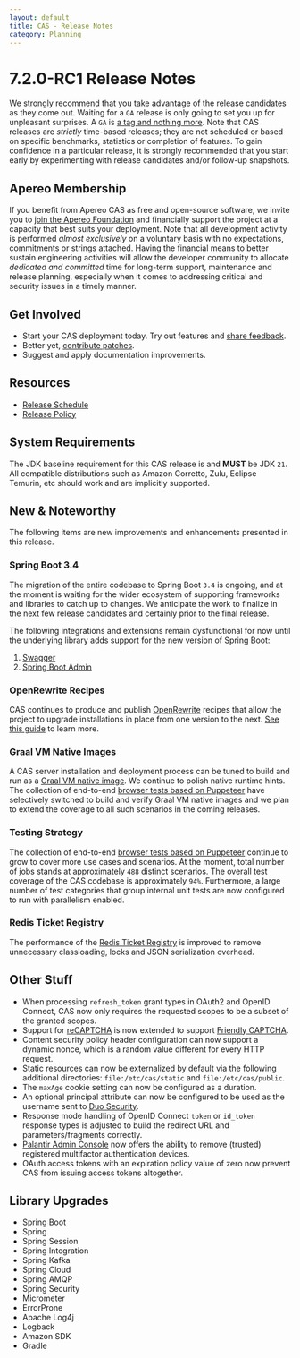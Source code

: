 ```yaml
---
layout: default
title: CAS - Release Notes
category: Planning
---
```


# 7.2.0-RC1 Release Notes

We strongly recommend that you take advantage of the release candidates as they come out. Waiting for a `GA` release is only going to set
you up for unpleasant surprises. A `GA` is [a tag and nothing more](https://apereo.github.io/2017/03/08/the-myth-of-ga-rel/). Note 
that CAS releases are *strictly* time-based releases; they are not scheduled or based on specific benchmarks, 
statistics or completion of features. To gain confidence in a particular
release, it is strongly recommended that you start early by experimenting with release candidates and/or follow-up snapshots.

## Apereo Membership

If you benefit from Apereo CAS as free and open-source software, we invite you
to [join the Apereo Foundation](https://www.apereo.org/content/apereo-membership)
and financially support the project at a capacity that best suits your deployment. Note that all development activity is performed
*almost exclusively* on a voluntary basis with no expectations, commitments or strings attached. Having the financial means to better
sustain engineering activities will allow the developer community to allocate *dedicated and committed* time for long-term support,
maintenance and release planning, especially when it comes to addressing critical and security issues in a timely manner. 

## Get Involved

- Start your CAS deployment today. Try out features and [share feedback](/cas/Mailing-Lists.html).
- Better yet, [contribute patches](/cas/developer/Contributor-Guidelines.html).
- Suggest and apply documentation improvements.

## Resources

- [Release Schedule](https://github.com/apereo/cas/milestones)
- [Release Policy](/cas/developer/Release-Policy.html)

## System Requirements

The JDK baseline requirement for this CAS release is and **MUST** be JDK `21`. All compatible distributions
such as Amazon Corretto, Zulu, Eclipse Temurin, etc should work and are implicitly supported.

## New & Noteworthy

The following items are new improvements and enhancements presented in this release. 

### Spring Boot 3.4

The migration of the entire codebase to Spring Boot `3.4` is ongoing, and at the moment is waiting for the wider ecosystem 
of supporting frameworks and libraries to catch up to changes. We anticipate the work to finalize in the next few 
release candidates and certainly prior to the final release.
   
The following integrations and extensions remain dysfunctional for now until the underlying library adds
support for the new version of Spring Boot:

1. [Swagger](../integration/Swagger-Integration.html)
2. [Spring Boot Admin](../monitoring/Configuring-SpringBootAdmin.html)

### OpenRewrite Recipes

CAS continues to produce and publish [OpenRewrite](https://docs.openrewrite.org/) recipes that allow the project to upgrade installations
in place from one version to the next. [See this guide](../installation/OpenRewrite-Upgrade-Recipes.html) to learn more.

### Graal VM Native Images

A CAS server installation and deployment process can be tuned to build and run 
as a [Graal VM native image](../installation/GraalVM-NativeImage-Installation.html). We continue to polish native runtime hints.
The collection of end-to-end [browser tests based on Puppeteer](../../developer/Test-Process.html) have selectively switched
to build and verify Graal VM native images and we plan to extend the coverage to all such scenarios in the coming releases.

### Testing Strategy

The collection of end-to-end [browser tests based on Puppeteer](../../developer/Test-Process.html) continue to grow to cover more use cases
and scenarios. At the moment, total number of jobs stands at approximately `488` distinct scenarios. The overall
test coverage of the CAS codebase is approximately `94%`. Furthermore, a large number of test categories that group internal unit tests
are now configured to run with parallelism enabled.
  
### Redis Ticket Registry

The performance of the [Redis Ticket Registry](../ticketing/Redis-Ticket-Registry.html) is improved to remove unnecessary 
classloading, locks and JSON serialization overhead.

## Other Stuff
   
- When processing `refresh_token` grant types in OAuth2 and OpenID Connect, CAS now only requires the requested scopes to be a subset of the granted scopes.
- Support for [reCAPTCHA](../integration/Configuring-Google-reCAPTCHA.html) is now extended to support [Friendly CAPTCHA](https://friendlycaptcha.com/). 
- Content security policy header configuration can now support a dynamic nonce, which is a random value different for every HTTP request.
- Static resources can now be externalized by default via the following additional directories: `file:/etc/cas/static` and `file:/etc/cas/public`.
- The `maxAge` cookie setting can now be configured as a duration.
- An optional principal attribute can now be configured to be used as the username sent to [Duo Security](../mfa/DuoSecurity-Authentication.html).
- Response mode handling of OpenID Connect `token` or `id_token` response types is adjusted to build the redirect URL and parameters/fragments correctly.  
- [Palantir Admin Console](../installation/Admin-Dashboard.html) now offers the ability to remove (trusted) registered multifactor authentication devices.
- OAuth access tokens with an expiration policy value of zero now prevent CAS from issuing access tokens altogether. 

## Library Upgrades

- Spring Boot
- Spring 
- Spring Session
- Spring Integration
- Spring Kafka
- Spring Cloud
- Spring AMQP
- Spring Security
- Micrometer
- ErrorProne
- Apache Log4j
- Logback
- Amazon SDK
- Gradle

